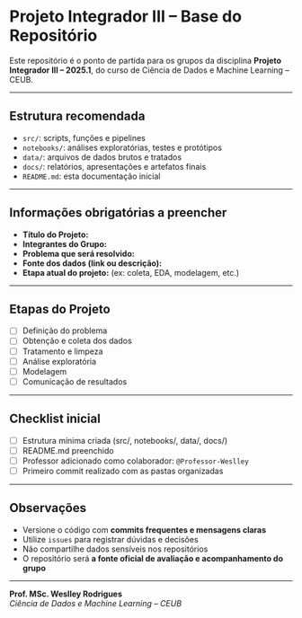# Projeto Integrador III – Base do Repositório

Este repositório é o ponto de partida para os grupos da disciplina **Projeto Integrador III – 2025.1**, do curso de Ciência de Dados e Machine Learning – CEUB.

---

## Estrutura recomendada

- `src/`: scripts, funções e pipelines
- `notebooks/`: análises exploratórias, testes e protótipos
- `data/`: arquivos de dados brutos e tratados
- `docs/`: relatórios, apresentações e artefatos finais
- `README.md`: esta documentação inicial

---

## Informações obrigatórias a preencher

- **Título do Projeto:**  
- **Integrantes do Grupo:**  
- **Problema que será resolvido:**  
- **Fonte dos dados (link ou descrição):**  
- **Etapa atual do projeto:** (ex: coleta, EDA, modelagem, etc.)

---

## Etapas do Projeto

- [ ] Definição do problema  
- [ ] Obtenção e coleta dos dados  
- [ ] Tratamento e limpeza  
- [ ] Análise exploratória  
- [ ] Modelagem  
- [ ] Comunicação de resultados

---

## Checklist inicial

- [ ] Estrutura mínima criada (src/, notebooks/, data/, docs/)  
- [ ] README.md preenchido  
- [ ] Professor adicionado como colaborador: `@Professor-Weslley`  
- [ ] Primeiro commit realizado com as pastas organizadas

---

## Observações

- Versione o código com **commits frequentes e mensagens claras**
- Utilize `issues` para registrar dúvidas e decisões
- Não compartilhe dados sensíveis nos repositórios
- O repositório será **a fonte oficial de avaliação e acompanhamento do grupo**

---

**Prof. MSc. Weslley Rodrigues**  
_Ciência de Dados e Machine Learning – CEUB_
